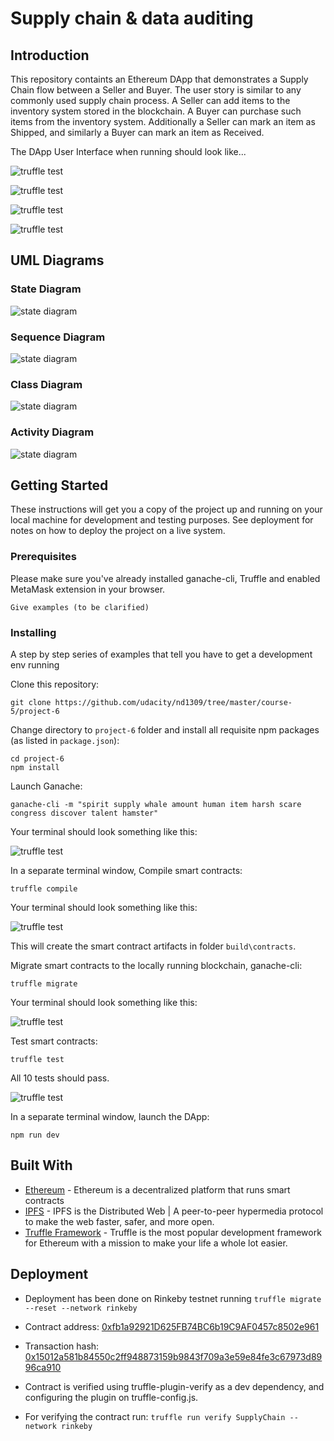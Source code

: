 # Supply chain & data auditing
## Introduction
This repository containts an Ethereum DApp that demonstrates a Supply Chain flow between a Seller and Buyer. The user story is similar to any commonly used supply chain process. A Seller can add items to the inventory system stored in the blockchain. A Buyer can purchase such items from the inventory system. Additionally a Seller can mark an item as Shipped, and similarly a Buyer can mark an item as Received.

The DApp User Interface when running should look like...

![truffle test](images/ftc_product_overview.png)

![truffle test](images/ftc_farm_details.png)

![truffle test](images/ftc_product_details.png)

![truffle test](images/ftc_transaction_history.png)

## UML Diagrams
### State Diagram
![state diagram](UML-diagrams/UML-State-Diagram.jpg)

### Sequence Diagram
![state diagram](UML-diagrams/UML-Sequence-Diagram.jpg)

### Class Diagram
![state diagram](UML-diagrams/UML-Class-Diagram.jpg)

### Activity Diagram
![state diagram](UML-diagrams/UML-Activity-Diagram.jpg)

## Getting Started

These instructions will get you a copy of the project up and running on your local machine for development and testing purposes. See deployment for notes on how to deploy the project on a live system.

### Prerequisites

Please make sure you've already installed ganache-cli, Truffle and enabled MetaMask extension in your browser.

```
Give examples (to be clarified)
```

### Installing

A step by step series of examples that tell you have to get a development env running

Clone this repository:

```
git clone https://github.com/udacity/nd1309/tree/master/course-5/project-6
```

Change directory to ```project-6``` folder and install all requisite npm packages (as listed in ```package.json```):

```
cd project-6
npm install
```

Launch Ganache:

```
ganache-cli -m "spirit supply whale amount human item harsh scare congress discover talent hamster"
```

Your terminal should look something like this:

![truffle test](images/ganache-cli.png)

In a separate terminal window, Compile smart contracts:

```
truffle compile
```

Your terminal should look something like this:

![truffle test](images/truffle_compile.png)

This will create the smart contract artifacts in folder ```build\contracts```.

Migrate smart contracts to the locally running blockchain, ganache-cli:

```
truffle migrate
```

Your terminal should look something like this:

![truffle test](images/truffle_migrate.png)

Test smart contracts:

```
truffle test
```

All 10 tests should pass.

![truffle test](images/truffle_test.png)

In a separate terminal window, launch the DApp:

```
npm run dev
```

## Built With

* [Ethereum](https://www.ethereum.org/) - Ethereum is a decentralized platform that runs smart contracts
* [IPFS](https://ipfs.io/) - IPFS is the Distributed Web | A peer-to-peer hypermedia protocol to make the web faster, safer, and more open.
* [Truffle Framework](http://truffleframework.com/) - Truffle is the most popular development framework for Ethereum with a mission to make your life a whole lot easier.



## Deployment
* Deployment has been done on Rinkeby testnet running `truffle migrate --reset --network rinkeby`

* Contract address: [0xfb1a92921D625FB74BC6b19C9AF0457c8502e961](https://rinkeby.etherscan.io/address/0xfb1a92921D625FB74BC6b19C9AF0457c8502e961#code)

* Transaction hash: [0x15012a581b84550c2ff948873159b9843f709a3e59e84fe3c67973d8996ca910](https://rinkeby.etherscan.io/tx/0x15012a581b84550c2ff948873159b9843f709a3e59e84fe3c67973d8996ca910)

* Contract is verified using truffle-plugin-verify as a dev dependency, and configuring the plugin on truffle-config.js.

* For verifying the contract run: `truffle run verify SupplyChain --network rinkeby`


